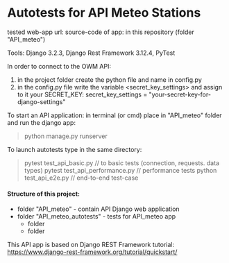 # Autotests for API Meteo Stations

tested web-app url:
source-code of app: in this repository (folder "API_meteo")

Tools: Django 3.2.3, Django Rest Framework 3.12.4, PyTest

In order to connect to the OWM API:
1. in the project folder create the python file and name in config.py
2. in the config.py file write the variable <secret_key_settings> and assign to it your SECRET_KEY:
    secret_key_settings = "your-secret-key-for-django-settings"

To start an API application: in terminal (or cmd) place in "API_meteo" folder and run the django app:
> python manage.py runserver

To launch autotests type in the same directory:
> pytest test_api_basic.py  // to basic tests (connection, requests. data types)
> pytest test_api_performance.py  // performance tests
> python test_api_e2e.py  // end-to-end test-case

#### Structure of this project:

- folder "API_meteo" - contain API Django web application
- folder "API_meteo_autotests" - tests for API_meteo app
  - folder 
  - folder

This API app is based on Django REST Framework tutorial:
https://www.django-rest-framework.org/tutorial/quickstart/

